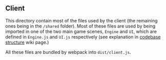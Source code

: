 ## Client

This directory contain most of the files used by the client (the remaining ones being in the `/shared` folder). Most of
these files are used by being imported in one of the two main game scenes, `Engine` and `UI`, which are defined in `Engine.js`
and `UI.js` respectively (see explanation in [codebase structure](https://github.com/Jerenaux/westward/wiki/Structure-of-the-codebase)
wiki page.)

All these files are bundled by webpack into `dist/client.js`. 